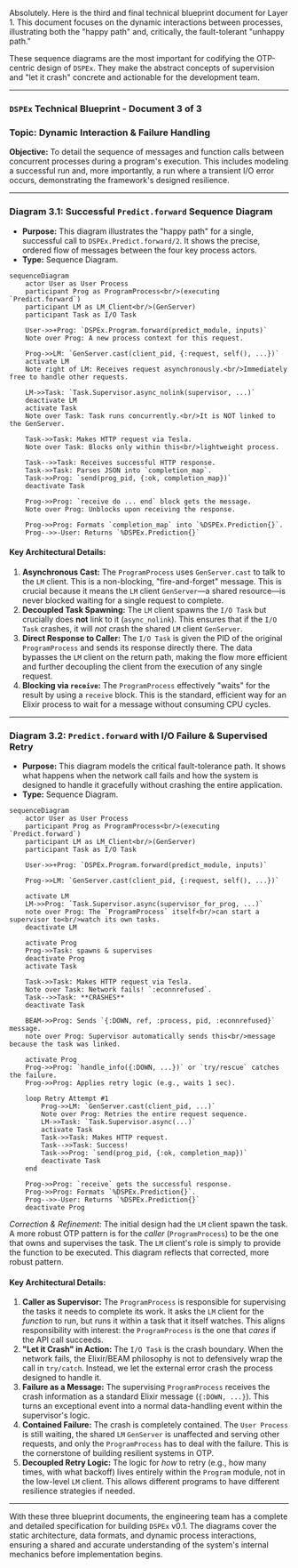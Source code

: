 Absolutely. Here is the third and final technical blueprint document for Layer 1. This document focuses on the dynamic interactions between processes, illustrating both the "happy path" and, critically, the fault-tolerant "unhappy path."

These sequence diagrams are the most important for codifying the OTP-centric design of `DSPEx`. They make the abstract concepts of supervision and "let it crash" concrete and actionable for the development team.

---

### **`DSPEx` Technical Blueprint - Document 3 of 3**

### **Topic: Dynamic Interaction & Failure Handling**

**Objective:** To detail the sequence of messages and function calls between concurrent processes during a program's execution. This includes modeling a successful run and, more importantly, a run where a transient I/O error occurs, demonstrating the framework's designed resilience.

---

### **Diagram 3.1: Successful `Predict.forward` Sequence Diagram**

*   **Purpose:** This diagram illustrates the "happy path" for a single, successful call to `DSPEx.Predict.forward/2`. It shows the precise, ordered flow of messages between the four key process actors.
*   **Type:** Sequence Diagram.

```mermaid
sequenceDiagram
    actor User as User Process
    participant Prog as ProgramProcess<br/>(executing `Predict.forward`)
    participant LM as LM_Client<br/>(GenServer)
    participant Task as I/O Task

    User->>+Prog: `DSPEx.Program.forward(predict_module, inputs)`
    Note over Prog: A new process context for this request.

    Prog->>LM: `GenServer.cast(client_pid, {:request, self(), ...})`
    activate LM
    Note right of LM: Receives request asynchronously.<br/>Immediately free to handle other requests.

    LM->>Task: `Task.Supervisor.async_nolink(supervisor, ...)`
    deactivate LM
    activate Task
    Note over Task: Task runs concurrently.<br/>It is NOT linked to the GenServer.

    Task->>Task: Makes HTTP request via Tesla.
    Note over Task: Blocks only within this<br/>lightweight process.

    Task-->>Task: Receives successful HTTP response.
    Task->>Task: Parses JSON into `completion_map`.
    Task->>Prog: `send(prog_pid, {:ok, completion_map})`
    deactivate Task

    Prog->>Prog: `receive do ... end` block gets the message.
    Note over Prog: Unblocks upon receiving the response.

    Prog->>Prog: Formats `completion_map` into `%DSPEx.Prediction{}`.
    Prog-->>-User: Returns `%DSPEx.Prediction{}`
```

#### **Key Architectural Details:**

1.  **Asynchronous Cast:** The `ProgramProcess` uses `GenServer.cast` to talk to the `LM` client. This is a non-blocking, "fire-and-forget" message. This is crucial because it means the `LM` client `GenServer`—a shared resource—is never blocked waiting for a single request to complete.
2.  **Decoupled Task Spawning:** The `LM` client spawns the `I/O Task` but crucially does **not** link to it (`async_nolink`). This ensures that if the `I/O Task` crashes, it will *not* crash the shared `LM` client `GenServer`.
3.  **Direct Response to Caller:** The `I/O Task` is given the PID of the original `ProgramProcess` and sends its response directly there. The data bypasses the `LM` client on the return path, making the flow more efficient and further decoupling the client from the execution of any single request.
4.  **Blocking via `receive`:** The `ProgramProcess` effectively "waits" for the result by using a `receive` block. This is the standard, efficient way for an Elixir process to wait for a message without consuming CPU cycles.

---

### **Diagram 3.2: `Predict.forward` with I/O Failure & Supervised Retry**

*   **Purpose:** This diagram models the critical fault-tolerance path. It shows what happens when the network call fails and how the system is designed to handle it gracefully without crashing the entire application.
*   **Type:** Sequence Diagram.

```mermaid
sequenceDiagram
    actor User as User Process
    participant Prog as ProgramProcess<br/>(executing `Predict.forward`)
    participant LM as LM_Client<br/>(GenServer)
    participant Task as I/O Task

    User->>+Prog: `DSPEx.Program.forward(predict_module, inputs)`

    Prog->>LM: `GenServer.cast(client_pid, {:request, self(), ...})`

    activate LM
    LM->>Prog: `Task.Supervisor.async(supervisor_for_prog, ...)`
    note over Prog: The `ProgramProcess` itself<br/>can start a supervisor to<br/>watch its own tasks.
    deactivate LM

    activate Prog
    Prog->>Task: spawns & supervises
    deactivate Prog
    activate Task

    Task->>Task: Makes HTTP request via Tesla.
    Note over Task: Network fails! `:econnrefused`.
    Task-->>Task: **CRASHES**
    deactivate Task

    BEAM->>Prog: Sends `{:DOWN, ref, :process, pid, :econnrefused}` message.
    note over Prog: Supervisor automatically sends this<br/>message because the task was linked.

    activate Prog
    Prog->>Prog: `handle_info({:DOWN, ...})` or `try/rescue` catches the failure.
    Prog->>Prog: Applies retry logic (e.g., waits 1 sec).

    loop Retry Attempt #1
        Prog->>LM: `GenServer.cast(client_pid, ...)`
        Note over Prog: Retries the entire request sequence.
        LM->>Task: `Task.Supervisor.async(...)`
        activate Task
        Task->>Task: Makes HTTP request.
        Task-->>Task: Success!
        Task->>Prog: `send(prog_pid, {:ok, completion_map})`
        deactivate Task
    end

    Prog->>Prog: `receive` gets the successful response.
    Prog->>Prog: Formats `%DSPEx.Prediction{}`.
    Prog-->>-User: Returns `%DSPEx.Prediction{}`
    deactivate Prog
```
*Correction & Refinement*: The initial design had the `LM` client spawn the task. A more robust OTP pattern is for the *caller* (`ProgramProcess`) to be the one that owns and supervises the task. The `LM` client's role is simply to provide the function to be executed. This diagram reflects that corrected, more robust pattern.

#### **Key Architectural Details:**

1.  **Caller as Supervisor:** The `ProgramProcess` is responsible for supervising the tasks it needs to complete its work. It asks the `LM` client for the *function* to run, but runs it within a task that it itself watches. This aligns responsibility with interest: the `ProgramProcess` is the one that *cares* if the API call succeeds.
2.  **"Let it Crash" in Action:** The `I/O Task` is the crash boundary. When the network fails, the Elixir/BEAM philosophy is not to defensively wrap the call in `try/catch`. Instead, we let the external error crash the process designed to handle it.
3.  **Failure as a Message:** The supervising `ProgramProcess` receives the crash information as a standard Elixir message (`{:DOWN, ...}`). This turns an exceptional event into a normal data-handling event within the supervisor's logic.
4.  **Contained Failure:** The crash is completely contained. The `User Process` is still waiting, the shared `LM` `GenServer` is unaffected and serving other requests, and only the `ProgramProcess` has to deal with the failure. This is the cornerstone of building resilient systems in OTP.
5.  **Decoupled Retry Logic:** The logic for *how* to retry (e.g., how many times, with what backoff) lives entirely within the `Program` module, not in the low-level `LM` client. This allows different programs to have different resilience strategies if needed.

---

With these three blueprint documents, the engineering team has a complete and detailed specification for building `DSPEx` v0.1. The diagrams cover the static architecture, data formats, and dynamic process interactions, ensuring a shared and accurate understanding of the system's internal mechanics before implementation begins.

